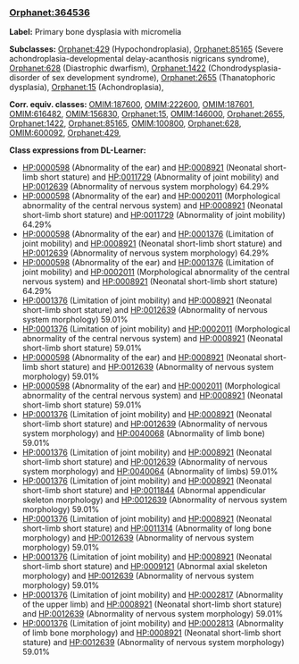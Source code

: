 
### [Orphanet:364536](http://www.orpha.net/ORDO/Orphanet_364536)
**Label:** Primary bone dysplasia with micromelia

**Subclasses:** [Orphanet:429](http://www.orpha.net/ORDO/Orphanet_429) (Hypochondroplasia), [Orphanet:85165](http://www.orpha.net/ORDO/Orphanet_85165) (Severe achondroplasia-developmental delay-acanthosis nigricans syndrome), [Orphanet:628](http://www.orpha.net/ORDO/Orphanet_628) (Diastrophic dwarfism), [Orphanet:1422](http://www.orpha.net/ORDO/Orphanet_1422) (Chondrodysplasia-disorder of sex development syndrome), [Orphanet:2655](http://www.orpha.net/ORDO/Orphanet_2655) (Thanatophoric dysplasia), [Orphanet:15](http://www.orpha.net/ORDO/Orphanet_15) (Achondroplasia), 

**Corr. equiv. classes:** [OMIM:187600](http://purl.obolibrary.org/obo/OMIM_187600), [OMIM:222600](http://purl.obolibrary.org/obo/OMIM_222600), [OMIM:187601](http://purl.obolibrary.org/obo/OMIM_187601), [OMIM:616482](http://purl.obolibrary.org/obo/OMIM_616482), [OMIM:156830](http://purl.obolibrary.org/obo/OMIM_156830), [Orphanet:15](http://www.orpha.net/ORDO/Orphanet_15), [OMIM:146000](http://purl.obolibrary.org/obo/OMIM_146000), [Orphanet:2655](http://www.orpha.net/ORDO/Orphanet_2655), [Orphanet:1422](http://www.orpha.net/ORDO/Orphanet_1422), [Orphanet:85165](http://www.orpha.net/ORDO/Orphanet_85165), [OMIM:100800](http://purl.obolibrary.org/obo/OMIM_100800), [Orphanet:628](http://www.orpha.net/ORDO/Orphanet_628), [OMIM:600092](http://purl.obolibrary.org/obo/OMIM_600092), [Orphanet:429](http://www.orpha.net/ORDO/Orphanet_429), 

**Class expressions from DL-Learner:**

- [HP:0000598](http://purl.obolibrary.org/obo/HP_0000598) (Abnormality of the ear) and [HP:0008921](http://purl.obolibrary.org/obo/HP_0008921) (Neonatal short-limb short stature) and [HP:0011729](http://purl.obolibrary.org/obo/HP_0011729) (Abnormality of joint mobility) and [HP:0012639](http://purl.obolibrary.org/obo/HP_0012639) (Abnormality of nervous system morphology) 64.29%
- [HP:0000598](http://purl.obolibrary.org/obo/HP_0000598) (Abnormality of the ear) and [HP:0002011](http://purl.obolibrary.org/obo/HP_0002011) (Morphological abnormality of the central nervous system) and [HP:0008921](http://purl.obolibrary.org/obo/HP_0008921) (Neonatal short-limb short stature) and [HP:0011729](http://purl.obolibrary.org/obo/HP_0011729) (Abnormality of joint mobility) 64.29%
- [HP:0000598](http://purl.obolibrary.org/obo/HP_0000598) (Abnormality of the ear) and [HP:0001376](http://purl.obolibrary.org/obo/HP_0001376) (Limitation of joint mobility) and [HP:0008921](http://purl.obolibrary.org/obo/HP_0008921) (Neonatal short-limb short stature) and [HP:0012639](http://purl.obolibrary.org/obo/HP_0012639) (Abnormality of nervous system morphology) 64.29%
- [HP:0000598](http://purl.obolibrary.org/obo/HP_0000598) (Abnormality of the ear) and [HP:0001376](http://purl.obolibrary.org/obo/HP_0001376) (Limitation of joint mobility) and [HP:0002011](http://purl.obolibrary.org/obo/HP_0002011) (Morphological abnormality of the central nervous system) and [HP:0008921](http://purl.obolibrary.org/obo/HP_0008921) (Neonatal short-limb short stature) 64.29%
- [HP:0001376](http://purl.obolibrary.org/obo/HP_0001376) (Limitation of joint mobility) and [HP:0008921](http://purl.obolibrary.org/obo/HP_0008921) (Neonatal short-limb short stature) and [HP:0012639](http://purl.obolibrary.org/obo/HP_0012639) (Abnormality of nervous system morphology) 59.01%
- [HP:0001376](http://purl.obolibrary.org/obo/HP_0001376) (Limitation of joint mobility) and [HP:0002011](http://purl.obolibrary.org/obo/HP_0002011) (Morphological abnormality of the central nervous system) and [HP:0008921](http://purl.obolibrary.org/obo/HP_0008921) (Neonatal short-limb short stature) 59.01%
- [HP:0000598](http://purl.obolibrary.org/obo/HP_0000598) (Abnormality of the ear) and [HP:0008921](http://purl.obolibrary.org/obo/HP_0008921) (Neonatal short-limb short stature) and [HP:0012639](http://purl.obolibrary.org/obo/HP_0012639) (Abnormality of nervous system morphology) 59.01%
- [HP:0000598](http://purl.obolibrary.org/obo/HP_0000598) (Abnormality of the ear) and [HP:0002011](http://purl.obolibrary.org/obo/HP_0002011) (Morphological abnormality of the central nervous system) and [HP:0008921](http://purl.obolibrary.org/obo/HP_0008921) (Neonatal short-limb short stature) 59.01%
- [HP:0001376](http://purl.obolibrary.org/obo/HP_0001376) (Limitation of joint mobility) and [HP:0008921](http://purl.obolibrary.org/obo/HP_0008921) (Neonatal short-limb short stature) and [HP:0012639](http://purl.obolibrary.org/obo/HP_0012639) (Abnormality of nervous system morphology) and [HP:0040068](http://purl.obolibrary.org/obo/HP_0040068) (Abnormality of limb bone) 59.01%
- [HP:0001376](http://purl.obolibrary.org/obo/HP_0001376) (Limitation of joint mobility) and [HP:0008921](http://purl.obolibrary.org/obo/HP_0008921) (Neonatal short-limb short stature) and [HP:0012639](http://purl.obolibrary.org/obo/HP_0012639) (Abnormality of nervous system morphology) and [HP:0040064](http://purl.obolibrary.org/obo/HP_0040064) (Abnormality of limbs) 59.01%
- [HP:0001376](http://purl.obolibrary.org/obo/HP_0001376) (Limitation of joint mobility) and [HP:0008921](http://purl.obolibrary.org/obo/HP_0008921) (Neonatal short-limb short stature) and [HP:0011844](http://purl.obolibrary.org/obo/HP_0011844) (Abnormal appendicular skeleton morphology) and [HP:0012639](http://purl.obolibrary.org/obo/HP_0012639) (Abnormality of nervous system morphology) 59.01%
- [HP:0001376](http://purl.obolibrary.org/obo/HP_0001376) (Limitation of joint mobility) and [HP:0008921](http://purl.obolibrary.org/obo/HP_0008921) (Neonatal short-limb short stature) and [HP:0011314](http://purl.obolibrary.org/obo/HP_0011314) (Abnormality of long bone morphology) and [HP:0012639](http://purl.obolibrary.org/obo/HP_0012639) (Abnormality of nervous system morphology) 59.01%
- [HP:0001376](http://purl.obolibrary.org/obo/HP_0001376) (Limitation of joint mobility) and [HP:0008921](http://purl.obolibrary.org/obo/HP_0008921) (Neonatal short-limb short stature) and [HP:0009121](http://purl.obolibrary.org/obo/HP_0009121) (Abnormal axial skeleton morphology) and [HP:0012639](http://purl.obolibrary.org/obo/HP_0012639) (Abnormality of nervous system morphology) 59.01%
- [HP:0001376](http://purl.obolibrary.org/obo/HP_0001376) (Limitation of joint mobility) and [HP:0002817](http://purl.obolibrary.org/obo/HP_0002817) (Abnormality of the upper limb) and [HP:0008921](http://purl.obolibrary.org/obo/HP_0008921) (Neonatal short-limb short stature) and [HP:0012639](http://purl.obolibrary.org/obo/HP_0012639) (Abnormality of nervous system morphology) 59.01%
- [HP:0001376](http://purl.obolibrary.org/obo/HP_0001376) (Limitation of joint mobility) and [HP:0002813](http://purl.obolibrary.org/obo/HP_0002813) (Abnormality of limb bone morphology) and [HP:0008921](http://purl.obolibrary.org/obo/HP_0008921) (Neonatal short-limb short stature) and [HP:0012639](http://purl.obolibrary.org/obo/HP_0012639) (Abnormality of nervous system morphology) 59.01%


